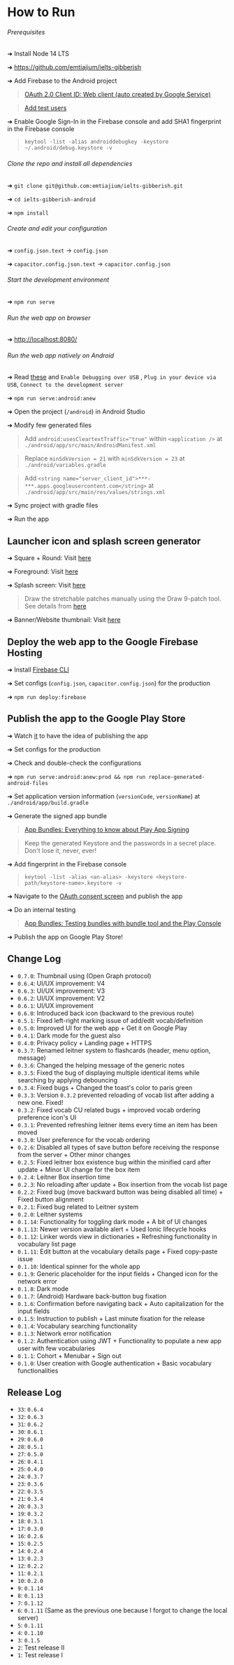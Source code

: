 # How to Run

###### Prerequisites

➜ Install Node 14 LTS

➜ <https://github.com/emtiajium/ielts-gibberish>

➜ Add Firebase to the Android project

> [OAuth 2.0 Client ID: Web client (auto created by Google Service)](https://console.cloud.google.com/)

> [Add test users](https://console.cloud.google.com/apis/credentials/consent)

➜ Enable Google Sign-In in the Firebase console and add SHA1 fingerprint in the Firebase console

> `keytool -list -alias androiddebugkey -keystore ~/.android/debug.keystore -v`

###### Clone the repo and install all dependencies

➜ `git clone git@github.com:emtiajium/ielts-gibberish.git`

➜ `cd ielts-gibberish-android`

➜ `npm install`

###### Create and edit your configuration

➜ `config.json.text` -> `config.json`

➜ `capacitor.config.json.text` -> `capacitor.config.json`

###### Start the development environment

➜ `npm run serve`

###### Run the web app on browser

➜ <http://localhost:8080/>

###### Run the web app natively on Android

➜ Read [these](https://reactnative.dev/docs/0.65/running-on-device) and `Enable Debugging over USB`
, `Plug in your device via USB`, `Connect to the development server`

➜ `npm run serve:android:anew`

➜ Open the project (`/android`) in Android Studio

➜ Modify few generated files

> Add `android:usesCleartextTraffic="true"` within `<application />` at `./android/app/src/main/AndroidManifest.xml`

> Replace `minSdkVersion = 21` with `minSdkVersion = 23` at `./android/variables.gradle`

> Add `<string name="server_client_id">***-***.apps.googleusercontent.com</string>` at `./android/app/src/main/res/values/strings.xml`

➜ Sync project with gradle files

➜ Run the app

## Launcher icon and splash screen generator

➜ Square + Round: Visit [here](https://romannurik.github.io/AndroidAssetStudio/icons-launcher.html)

➜ Foreground: Visit [here](https://easyappicon.com/)

➜ Splash screen: Visit [here](https://romannurik.github.io/AndroidAssetStudio/nine-patches.html)

> Draw the stretchable patches manually using the Draw 9-patch tool. See details from [here](https://developer.android.com/studio/write/draw9patch)

➜ Banner/Website thumbnail: Visit [here](https://www.canva.com/)

## Deploy the web app to the Google Firebase Hosting

➜ Install [Firebase CLI](https://firebase.google.com/docs/cli)

➜ Set configs (`config.json`, `capacitor.config.json`) for the production

➜ `npm run deploy:firebase`

## Publish the app to the Google Play Store

➜ Watch [it](https://youtu.be/5GHT4QtotE4) to have the idea of publishing the app

➜ Set configs for the production

➜ Check and double-check the configurations

➜ `npm run serve:android:anew:prod && npm run replace-generated-android-files`

➜ Set application version information (`versionCode`, `versionName`) at `./android/app/build.gradle`

➜ Generate the signed app bundle

> [App Bundles: Everything to know about Play App Signing](https://youtu.be/odv_1fxt9BI)

> Keep the generated Keystore and the passwords in a secret place. Don't lose it, never, ever!

➜ Add fingerprint in the Firebase console

> `keytool -list -alias <an-alias> -keystore <keystore-path/keystore-name>.keystore -v`

➜ Navigate to the [OAuth consent screen](https://console.cloud.google.com/) and publish the app

➜ Do an internal testing

> [App Bundles: Testing bundles with bundle tool and the Play Console](https://youtu.be/vAEAZPU7w-I)

➜ Publish the app on Google Play Store!

## Change Log

-   `0.7.0`: Thumbnail using <meta /> (Open Graph protocol)
-   `0.6.4`: UI/UX improvement: V4
-   `0.6.3`: UI/UX improvement: V3
-   `0.6.2`: UI/UX improvement: V2
-   `0.6.1`: UI/UX improvement
-   `0.6.0`: Introduced back icon (backward to the previous route)
-   `0.5.1`: Fixed left-right marking issue of add/edit vocab/definition
-   `0.5.0`: Improved UI for the web app + Get it on Google Play
-   `0.4.1`: Dark mode for the guest also
-   `0.4.0`: Privacy policy + Landing page + HTTPS
-   `0.3.7`: Renamed leitner system to flashcards (header, menu option, message)
-   `0.3.6`: Changed the helping message of the generic notes
-   `0.3.5`: Fixed the bug of displaying multiple identical items while searching by applying debouncing
-   `0.3.4`: Fixed bugs + Changed the toast's color to paris green
-   `0.3.3`: Version `0.3.2` prevented reloading of vocab list after adding a new one. Fixed!
-   `0.3.2`: Fixed vocab CU related bugs + improved vocab ordering preference icon's UI
-   `0.3.1`: Prevented refreshing leitner items every time an item has been moved
-   `0.3.0`: User preference for the vocab ordering
-   `0.2.6`: Disabled all types of save button before receiving the response from the server + Other minor changes
-   `0.2.5`: Fixed leitner box existence bug within the minified card after update + Minor UI change for the box item
-   `0.2.4`: Leitner Box insertion time
-   `0.2.3`: No reloading after update + Box insertion from the vocab list page
-   `0.2.2`: Fixed bug (move backward button was being disabled all time) + Fixed button alignment
-   `0.2.1`: Fixed bug related to Leitner system
-   `0.2.0`: Leitner systems
-   `0.1.14`: Functionality for toggling dark mode + A bit of UI changes
-   `0.1.13`: Newer version available alert + Used Ionic lifecycle hooks
-   `0.1.12`: Linker words view in dictionaries + Refreshing functionality in vocabulary list page
-   `0.1.11`: Edit button at the vocabulary details page + Fixed copy-paste issue
-   `0.1.10`: Identical spinner for the whole app
-   `0.1.9`: Generic placeholder for the input fields + Changed icon for the network error
-   `0.1.8`: Dark mode
-   `0.1.7`: (Android) Hardware back-button bug fixation
-   `0.1.6`: Confirmation before navigating back + Auto capitalization for the input fields
-   `0.1.5`: Instruction to publish + Last minute fixation for the release
-   `0.1.4`: Vocabulary searching functionality
-   `0.1.3`: Network error notification
-   `0.1.2`: Authentication using JWT + Functionality to populate a new app user with few vocabularies
-   `0.1.1`: Cohort + Menubar + Sign out
-   `0.1.0`: User creation with Google authentication + Basic vocabulary functionalities

## Release Log

-   `33`: `0.6.4`
-   `32`: `0.6.3`
-   `31`: `0.6.2`
-   `30`: `0.6.1`
-   `29`: `0.6.0`
-   `28`: `0.5.1`
-   `27`: `0.5.0`
-   `26`: `0.4.1`
-   `25`: `0.4.0`
-   `24`: `0.3.7`
-   `23`: `0.3.6`
-   `22`: `0.3.5`
-   `21`: `0.3.4`
-   `20`: `0.3.3`
-   `19`: `0.3.2`
-   `18`: `0.3.1`
-   `17`: `0.3.0`
-   `16`: `0.2.6`
-   `15`: `0.2.5`
-   `14`: `0.2.4`
-   `13`: `0.2.3`
-   `12`: `0.2.2`
-   `11`: `0.2.1`
-   `10`: `0.2.0`
-   `9`: `0.1.14`
-   `8`: `0.1.13`
-   `7`: `0.1.12`
-   `6`: `0.1.11` (Same as the previous one because I forgot to change the local server)
-   `5`: `0.1.11`
-   `4`: `0.1.10`
-   `3`: `0.1.5`
-   `2`: Test release II
-   `1`: Test release I

